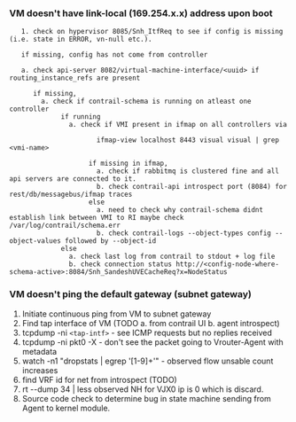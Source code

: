 ### VM doesn't have link-local (169.254.x.x) address upon boot

       1. check on hypervisor 8085/Snh_ItfReq to see if config is missing (i.e. state in ERROR, vn-null etc.).

       if missing, config has not come from controller

       a. check api-server 8082/virtual-machine-interface/<uuid> if routing_instance_refs are present

          if missing,
            a. check if contrail-schema is running on atleast one controller
                 if running
                   a. check if VMI present in ifmap on all controllers via 

                          ifmap-view localhost 8443 visual visual | grep <vmi-name>

                        if missing in ifmap,
                          a. check if rabbitmq is clustered fine and all api servers are connected to it.
                          b. check contrail-api introspect port (8084) for rest/db/messagebus/ifmap traces
                        else
                          a. need to check why contrail-schema didnt establish link between VMI to RI maybe check /var/log/contrail/schema.err
                          b. check contrail-logs --object-types config --object-values followed by --object-id
                 else
                   a. check last log from contrail to stdout + log file
                   b. check connection status http://<config-node-where-schema-active>:8084/Snh_SandeshUVECacheReq?x=NodeStatus
                                                                                                                                                                                                                                                
### VM doesn't ping the default gateway (subnet gateway)
1. Initiate continuous ping from VM to subnet gateway
2. Find tap interface of VM (TODO a. from contrail UI b. agent introspect)
3. tcpdump -ni `<tap-intf>` - see ICMP requests but no replies received
4. tcpdump -ni pkt0 -X - don't see the packet going to Vrouter-Agent with metadata
5. watch -n1 "dropstats | egrep '[1-9]+'" - observed flow unsable count increases
6. find VRF id for net from introspect (TODO)
7. rt --dump 34 | less observed NH for VJX0 ip is 0 which is discard.
8. Source code check to determine bug in state machine sending from Agent to kernel module.